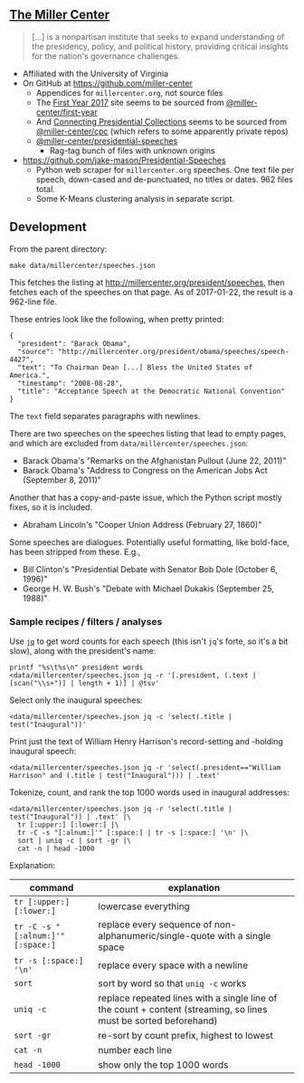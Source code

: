 ## [The Miller Center](http://millercenter.org/)

> [...] is a nonpartisan institute that seeks to expand understanding of the presidency, policy, and political history, providing critical insights for the nation's governance challenges.

- Affiliated with the University of Virginia
- On GitHub at <https://github.com/miller-center>
  * Appendices for `millercenter.org`, not source files
  * The [First Year 2017](http://firstyear2017.org/) site seems to be sourced from [@miller-center/first-year](https://github.com/miller-center/first-year)
  * And [Connecting Presidential Collections](http://presidentialcollections.org/) seems to be sourced from [@miller-center/cpc](https://github.com/miller-center/cpc) (which refers to some apparently private repos)
  * [@miller-center/presidential-speeches](https://github.com/miller-center/presidential-speeches)
    + Rag-tag bunch of files with unknown origins
- <https://github.com/jake-mason/Presidential-Speeches>
  + Python web scraper for `millercenter.org` speeches. One text file per speech, down-cased and de-punctuated, no titles or dates. 962 files total.
  + Some K-Means clustering analysis in separate script.


## Development

From the parent directory:

    make data/millercenter/speeches.json

This fetches the listing at <http://millercenter.org/president/speeches>, then fetches each of the speeches on that page. As of 2017-01-22, the result is a 962-line file.

These entries look like the following, when pretty printed:

    {
      "president": "Barack Obama",
      "source": "http://millercenter.org/president/obama/speeches/speech-4427",
      "text": "To Chairman Dean [...] Bless the United States of America.",
      "timestamp": "2008-08-28",
      "title": "Acceptance Speech at the Democratic National Convention"
    }

The `text` field separates paragraphs with newlines.

There are two speeches on the speeches listing that lead to empty pages, and which are excluded from `data/millercenter/speeches.json`:

* Barack Obama's "Remarks on the Afghanistan Pullout (June 22, 2011)"
* Barack Obama's "Address to Congress on the American Jobs Act (September 8, 2011)"

Another that has a copy-and-paste issue, which the Python script mostly fixes, so it is included.

* Abraham Lincoln's "Cooper Union Address (February 27, 1860)"

Some speeches are dialogues. Potentially useful formatting, like bold-face, has been stripped from these. E.g.,

* Bill Clinton's "Presidential Debate with Senator Bob Dole (October 6, 1996)"
* George H. W. Bush's "Debate with Michael Dukakis (September 25, 1988)"


### Sample recipes / filters / analyses

Use [`jq`](https://stedolan.github.io/jq/) to get word counts for each speech (this isn't `jq`'s forte, so it's a bit slow), along with the president's name:

    printf "%s\t%s\n" president words
    <data/millercenter/speeches.json jq -r '[.president, (.text | [scan("\\s+")] | length + 1)] | @tsv'

Select only the inaugural speeches:

    <data/millercenter/speeches.json jq -c 'select(.title | test("Inaugural"))'

Print just the text of William Henry Harrison's record-setting and -holding inaugural speech:

    <data/millercenter/speeches.json jq -r 'select(.president=="William Harrison" and (.title | test("Inaugural"))) | .text'

Tokenize, count, and rank the top 1000 words used in inaugural addresses:

    <data/millercenter/speeches.json jq -r 'select(.title | test("Inaugural")) | .text' |\
      tr [:upper:] [:lower:] |\
      tr -C -s "[:alnum:]'" [:space:] | tr -s [:space:] '\n' |\
      sort | uniq -c | sort -gr |\
      cat -n | head -1000

Explanation:

| command | explanation |
|---------|-------------|
| `tr [:upper:] [:lower:]` | lowercase everything
| `tr -C -s "[:alnum:]'" [:space:]` | replace every sequence of non-alphanumeric/single-quote with a single space
| `tr -s [:space:] '\n'` | replace every space with a newline
| `sort` | sort by word so that `uniq -c` works
| `uniq -c` | replace repeated lines with a single line of the count + content (streaming, so lines must be sorted beforehand)
| `sort -gr` | re-sort by count prefix, highest to lowest
| `cat -n` | number each line
| `head -1000` | show only the top 1000 words
